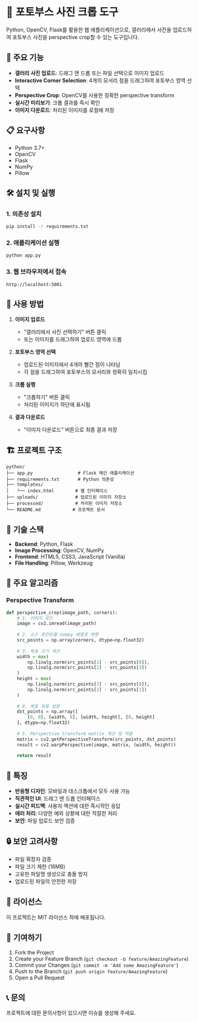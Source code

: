 # 📸 포토부스 사진 크롭 도구

Python, OpenCV, Flask를 활용한 웹 애플리케이션으로, 갤러리에서 사진을 업로드하여 포토부스 사진을 perspective crop할 수 있는 도구입니다.

## 🚀 주요 기능

- **갤러리 사진 업로드**: 드래그 앤 드롭 또는 파일 선택으로 이미지 업로드
- **Interactive Corner Selection**: 4개의 모서리 점을 드래그하여 포토부스 영역 선택
- **Perspective Crop**: OpenCV를 사용한 정확한 perspective transform
- **실시간 미리보기**: 크롭 결과를 즉시 확인
- **이미지 다운로드**: 처리된 이미지를 로컬에 저장

## 📋 요구사항

- Python 3.7+
- OpenCV
- Flask
- NumPy
- Pillow

## 🛠️ 설치 및 실행

### 1. 의존성 설치

```bash
pip install -r requirements.txt
```

### 2. 애플리케이션 실행

```bash
python app.py
```

### 3. 웹 브라우저에서 접속

```
http://localhost:5001
```

## 📖 사용 방법

1. **이미지 업로드**
   - "갤러리에서 사진 선택하기" 버튼 클릭
   - 또는 이미지를 드래그하여 업로드 영역에 드롭

2. **포토부스 영역 선택**
   - 업로드된 이미지에서 4개의 빨간 점이 나타남
   - 각 점을 드래그하여 포토부스의 모서리와 정확히 일치시킴

3. **크롭 실행**
   - "크롭하기" 버튼 클릭
   - 처리된 이미지가 하단에 표시됨

4. **결과 다운로드**
   - "이미지 다운로드" 버튼으로 최종 결과 저장

## 🏗️ 프로젝트 구조

```
python/
├── app.py                 # Flask 메인 애플리케이션
├── requirements.txt       # Python 의존성
├── templates/
│   └── index.html        # 웹 인터페이스
├── uploads/              # 업로드된 이미지 저장소
├── processed/            # 처리된 이미지 저장소
└── README.md            # 프로젝트 문서
```

## 🔧 기술 스택

- **Backend**: Python, Flask
- **Image Processing**: OpenCV, NumPy
- **Frontend**: HTML5, CSS3, JavaScript (Vanilla)
- **File Handling**: Pillow, Werkzeug

## 🎯 주요 알고리즘

### Perspective Transform
```python
def perspective_crop(image_path, corners):
    # 1. 이미지 로드
    image = cv2.imread(image_path)
    
    # 2. 소스 포인트를 numpy 배열로 변환
    src_points = np.array(corners, dtype=np.float32)
    
    # 3. 목표 크기 계산
    width = max(
        np.linalg.norm(src_points[1] - src_points[0]),
        np.linalg.norm(src_points[2] - src_points[3])
    )
    height = max(
        np.linalg.norm(src_points[3] - src_points[0]),
        np.linalg.norm(src_points[2] - src_points[1])
    )
    
    # 4. 목표 좌표 설정
    dst_points = np.array([
        [0, 0], [width, 0], [width, height], [0, height]
    ], dtype=np.float32)
    
    # 5. Perspective transform matrix 계산 및 적용
    matrix = cv2.getPerspectiveTransform(src_points, dst_points)
    result = cv2.warpPerspective(image, matrix, (width, height))
    
    return result
```

## 🌟 특징

- **반응형 디자인**: 모바일과 데스크톱에서 모두 사용 가능
- **직관적인 UI**: 드래그 앤 드롭 인터페이스
- **실시간 피드백**: 사용자 액션에 대한 즉시적인 응답
- **에러 처리**: 다양한 예외 상황에 대한 적절한 처리
- **보안**: 파일 업로드 보안 검증

## 🔒 보안 고려사항

- 파일 확장자 검증
- 파일 크기 제한 (16MB)
- 고유한 파일명 생성으로 충돌 방지
- 업로드된 파일의 안전한 저장

## 📝 라이선스

이 프로젝트는 MIT 라이선스 하에 배포됩니다.

## 🤝 기여하기

1. Fork the Project
2. Create your Feature Branch (`git checkout -b feature/AmazingFeature`)
3. Commit your Changes (`git commit -m 'Add some AmazingFeature'`)
4. Push to the Branch (`git push origin feature/AmazingFeature`)
5. Open a Pull Request

## 📞 문의

프로젝트에 대한 문의사항이 있으시면 이슈를 생성해 주세요. 